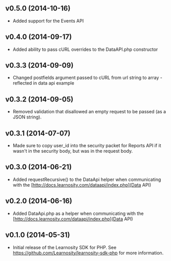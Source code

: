 ## v0.5.0 (2014-10-16)

* Added support for the Events API

## v0.4.0 (2014-09-17)

* Added ability to pass cURL overrides to the DataAPI.php constructor

## v0.3.3 (2014-09-09)

* Changed postfields argument passed to cURL from url string to array - reflected in data api example


## v0.3.2 (2014-09-05)

* Removed validation that disallowed an empty request to be passed (as a JSON string).

## v0.3.1 (2014-07-07)

* Made sure to copy user_id into the security packet for Reports API if it wasn't in the security body, but was in the request body.

## v0.3.0 (2014-06-21)

* Added requestRecursive() to the DataApi helper when communicating with the [http://docs.learnosity.com/dataapi/index.php](Data API)

## v0.2.0 (2014-06-16)

* Added DataApi.php as a helper when communicating with the [http://docs.learnosity.com/dataapi/index.php](Data API)

## v0.1.0 (2014-05-31)

* Initial release of the Learnosity SDK for PHP. See <https://github.com/Learnosity/learnosity-sdk-php> for more information.
